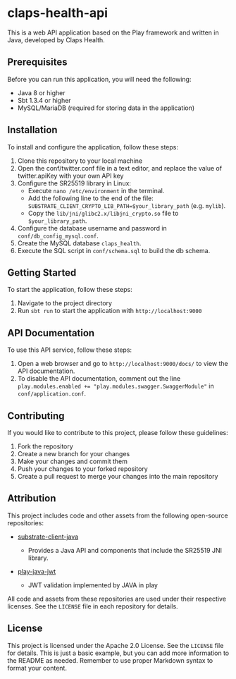 # claps-health-api

This is a web API application based on the Play framework and written in Java, developed by Claps Health.


## Prerequisites

Before you can run this application, you will need the following:

- Java 8 or higher
- Sbt 1.3.4 or higher
- MySQL/MariaDB (required for storing data in the application)

## Installation

To install and configure the application, follow these steps:

1. Clone this repository to your local machine
2. Open the conf/twitter.conf file in a text editor, and replace the value of twitter.apiKey with your own API key
3. Configure the SR25519 library in Linux:
   - Execute `nano /etc/environment` in the terminal.
   - Add the following line to the end of the file: `SUBSTRATE_CLIENT_CRYPTO_LIB_PATH=$your_library_path` (e.g. `mylib`).
   - Copy the `lib/jni/glibc2.x/libjni_crypto.so` file to `$your_library_path`.
4. Configure the database username and password in `conf/db_config_mysql.conf`.
5. Create the MySQL database `claps_health`.
6. Execute the SQL script in `conf/schema.sql` to build the db schema.

## Getting Started

To start the application, follow these steps:

1. Navigate to the project directory
2. Run `sbt run` to start the application with `http://localhost:9000`


## API Documentation

To use this API service, follow these steps:

1. Open a web browser and go to `http://localhost:9000/docs/` to view the API documentation.
2. To disable the API documentation, comment out the line `play.modules.enabled += "play.modules.swagger.SwaggerModule"` in `conf/application.conf`.


## Contributing

If you would like to contribute to this project, please follow these guidelines:

1. Fork the repository
2. Create a new branch for your changes
3. Make your changes and commit them
4. Push your changes to your forked repository
5. Create a pull request to merge your changes into the main repository

## Attribution

This project includes code and other assets from the following open-source repositories:

- [substrate-client-java](https://github.com/strategyobject/substrate-client-java)
    - Provides a Java API and components that include the SR25519 JNI library.

- [play-java-jwt](https://github.com/franzgranlund/play-java-jwt)
    - JWT validation implemented by JAVA in play
    

All code and assets from these repositories are used under their respective licenses. See the `LICENSE` file in each repository for details.

## License

This project is licensed under the Apache 2.0 License. See the `LICENSE` file for details.
This is just a basic example, but you can add more information to the README as needed. Remember to use proper Markdown syntax to format your content.







